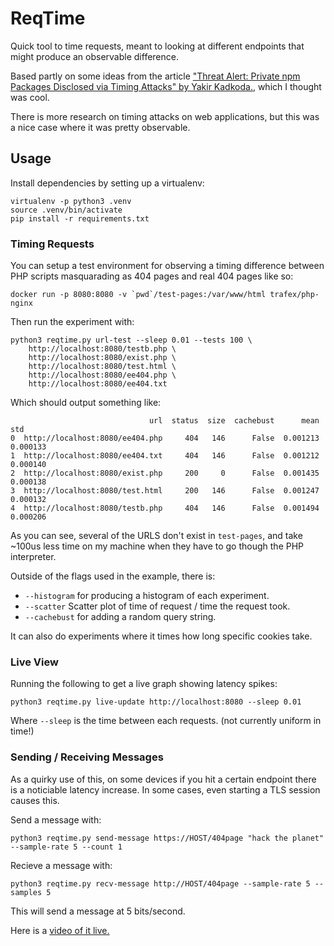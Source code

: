 # ReqTime

Quick tool to time requests, meant to looking at different endpoints that might
produce an observable difference.

Based partly on some ideas from the article ["Threat Alert: Private npm Packages Disclosed via Timing Attacks" by Yakir Kadkoda.](https://blog.aquasec.com/private-packages-disclosed-via-timing-attack-on-npm), which I thought was cool.

There is more research on timing attacks on web applications, but this was a
nice case where it was pretty observable.

## Usage

Install dependencies by setting up a virtualenv:
```
virtualenv -p python3 .venv
source .venv/bin/activate
pip install -r requirements.txt
```

### Timing Requests

You can setup a test environment for observing a timing difference
between PHP scripts masquarading as 404 pages and real 404 pages like so:
```
docker run -p 8080:8080 -v `pwd`/test-pages:/var/www/html trafex/php-nginx
```

Then run the experiment with:
```
python3 reqtime.py url-test --sleep 0.01 --tests 100 \
    http://localhost:8080/testb.php \
    http://localhost:8080/exist.php \
    http://localhost:8080/test.html \
    http://localhost:8080/ee404.php \
    http://localhost:8080/ee404.txt
```

Which should output something like:
```
                               url  status  size  cachebust      mean       std
0  http://localhost:8080/ee404.php     404   146      False  0.001213  0.000133
1  http://localhost:8080/ee404.txt     404   146      False  0.001212  0.000140
2  http://localhost:8080/exist.php     200     0      False  0.001435  0.000138
3  http://localhost:8080/test.html     200   146      False  0.001247  0.000132
4  http://localhost:8080/testb.php     404   146      False  0.001494  0.000206
```

As you can see, several of the URLS don't exist in `test-pages`, and take ~100us
less time on my machine when they have to go though the PHP interpreter.

Outside of the flags used in the example, there is:
* `--histogram` for producing a histogram of each experiment.
* `--scatter` Scatter plot of time of request / time the request took.
* `--cachebust` for adding a random query string.


It can also do experiments where it times how long specific cookies take.

### Live View


Running the following to get a live graph showing latency spikes:
```
python3 reqtime.py live-update http://localhost:8080 --sleep 0.01
```

Where `--sleep` is the time between each requests. (not currently uniform in
time!)

### Sending / Receiving Messages

As a quirky use of this, on some devices if you hit a certain endpoint there is
a noticiable latency increase.
In some cases, even starting a TLS session causes this.

Send a message with:
```
python3 reqtime.py send-message https://HOST/404page "hack the planet" --sample-rate 5 --count 1
```

Recieve a message with:
```
python3 reqtime.py recv-message http://HOST/404page --sample-rate 5 --samples 5
```

This will send a message at 5 bits/second.

Here is a [video of it live.](https://www.youtube.com/watch?v=uwF31jDxz44)
